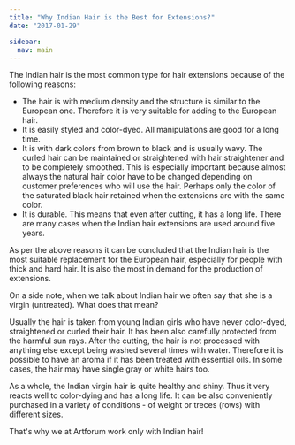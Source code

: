 ```yaml
---
title: "Why Indian Hair is the Best for Extensions?"
date: "2017-01-29"

sidebar:
  nav: main
---
```


The Indian hair is the most common type for hair extensions bеcause of the following reasons:

- The hair is with medium density and the structure is similar to the European one. Therefore it is very suitable for adding to the European hair.
- It is easily styled and color-dyed. All manipulations are good for a long time.
- It is with dark colors from brown to black and is usually wavy. The curled hair can be maintained or straightened with hair straightener and to be completely smoothed. This is especially important because almost always the natural hair color have to be changed depending on customer preferences who will use the hair. Perhaps only the color of the saturated black hair retained when the extensions are with the same color.
- It is durable. This means that even after cutting, it has a long life. There are many cases when the Indian hair extensions are used around five years.

As per the above reasons it can be concluded that the Indian hair is the most suitable replacement for the European hair, especially for people with thick and hard hair. It is also the most in demand for the production of extensions.

On a side note, when we talk about Indian hair we often say that she is a virgin (untreated). What does that mean?

Usually the hair is taken from young Indian girls who have never color-dyed, straightened or curled their hair. It has been also carefully protected from the harmful sun rays. After the cutting, the hair is not processed with anything else except being washed several times with water. Therefore it is possible to have an aroma if it has been treated with essential oils. In some cases, the hair may have single gray or white hairs too.

As a whole, the Indian virgin hair is quite healthy and shiny. Thus it very reacts well to color-dying and has a long life. It can be also conveniently purchased in a variety of conditions - of weight or treces (rows) with different sizes.

That's why we at Artforum work only with Indian hair!
